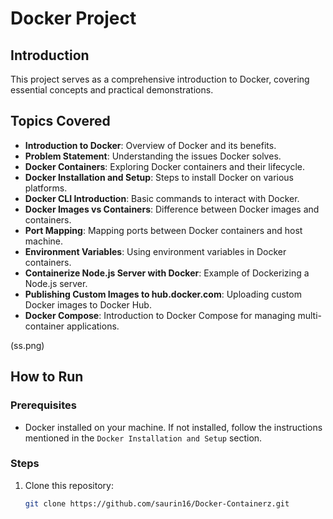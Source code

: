 # Docker Project

## Introduction

This project serves as a comprehensive introduction to Docker, covering essential concepts and practical demonstrations.

## Topics Covered

- **Introduction to Docker**: Overview of Docker and its benefits.
- **Problem Statement**: Understanding the issues Docker solves.
- **Docker Containers**: Exploring Docker containers and their lifecycle.
- **Docker Installation and Setup**: Steps to install Docker on various platforms.
- **Docker CLI Introduction**: Basic commands to interact with Docker.
- **Docker Images vs Containers**: Difference between Docker images and containers.
- **Port Mapping**: Mapping ports between Docker containers and host machine.
- **Environment Variables**: Using environment variables in Docker containers.
- **Containerize Node.js Server with Docker**: Example of Dockerizing a Node.js server.
- **Publishing Custom Images to hub.docker.com**: Uploading custom Docker images to Docker Hub.
- **Docker Compose**: Introduction to Docker Compose for managing multi-container applications.

(ss.png)



## How to Run

### Prerequisites

- Docker installed on your machine. If not installed, follow the instructions mentioned in the `Docker Installation and Setup` section.

### Steps

1. Clone this repository:
   ```bash
   git clone https://github.com/saurin16/Docker-Containerz.git
   ```